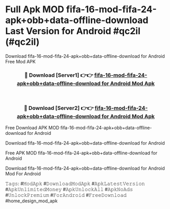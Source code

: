 # Full Apk MOD fifa-16-mod-fifa-24-apk+obb+data-offline-download Last Version for Android #qc2il (#qc2il)
Download fifa-16-mod-fifa-24-apk+obb+data-offline-download for Android Free Mod APK

<div align="center">
<h3>🔴 Download [Server1] 👉👉 <a href="https://apps.libra.edu.pl?title=fifa-16-mod-fifa-24-apk+obb+data-offline-download&ref=18F">fifa-16-mod-fifa-24-apk+obb+data-offline-download for Android Mod Apk</a></h3><br>

<h3>🔴 Download [Server2] 👉👉 <a href="https://apps.libra.edu.pl?title=fifa-16-mod-fifa-24-apk+obb+data-offline-download&ref=18F">fifa-16-mod-fifa-24-apk+obb+data-offline-download for Android Mod Apk</a></h3>
</div>


Free Download APK MOD fifa-16-mod-fifa-24-apk+obb+data-offline-download for Android

Download fifa-16-mod-fifa-24-apk+obb+data-offline-download for Android 

Free APK MOD fifa-16-mod-fifa-24-apk+obb+data-offline-download for Android 

Download fifa-16-mod-fifa-24-apk+obb+data-offline-download for Android Mod For Android

𝚃𝚊𝚐𝚜: #𝙼𝚘𝚍𝙰𝚙𝚔 #𝙳𝚘𝚠𝚗𝚕𝚘𝚊𝚍𝙼𝚘𝚍𝙰𝚙𝚔 #𝙰𝚙𝚔𝙻𝚊𝚝𝚎𝚜𝚝𝚅𝚎𝚛𝚜𝚒𝚘𝚗 #𝙰𝚙𝚔𝚄𝚗𝚕𝚒𝚖𝚒𝚝𝚎𝚍𝙼𝚘𝚗𝚎𝚢 #𝙰𝚙𝚔𝚄𝚗𝚕𝚘𝚌𝚔𝙰𝚕𝚕 #𝙰𝚙𝚔𝙽𝚘𝙰𝚍𝚜 #𝚄𝚗𝚕𝚘𝚌𝚔𝙿𝚛𝚎𝚖𝚒𝚞𝚖 #𝙵𝚘𝚛𝙰𝚗𝚍𝚛𝚘𝚒𝚍 #𝙵𝚛𝚎𝚎𝙳𝚘𝚠𝚗𝚕𝚘𝚊𝚍 #home_design_mod_apk